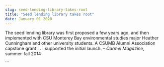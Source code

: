 ```yaml
---
slug: seed-lending-library-takes-root
title: "Seed lending library takes root"
date: January 01 2020
---
```


 
<p>
  The seed lending library was first proposed a few years ago, and then
  implemented with CSU Monterey Bay environmental studies major Heather
  Cunningham and other university students. A CSUMB Alumni Association capstone
  grant . . . supported the initial launch. – <em>Carmel Magazine</em>,
  summer-fall 2014
</p>
```
